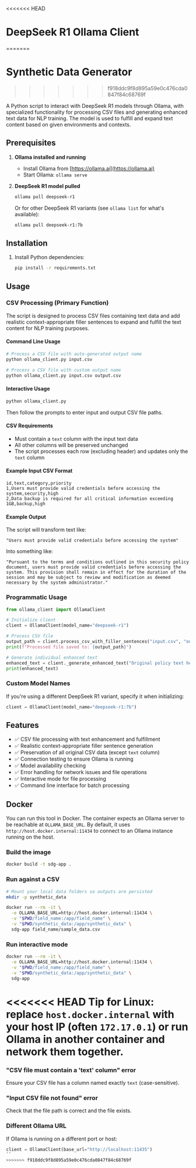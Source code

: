 <<<<<<< HEAD
# DeepSeek R1 Ollama Client
=======
# Synthetic Data Generator
>>>>>>> f918ddc9f8d895a59e0c476cda0847f84c68769f

A Python script to interact with DeepSeek R1 models through Ollama, with specialized functionality for processing CSV files and generating enhanced text data for NLP training. The model is used to fulfill and expand text content based on given environments and contexts.

## Prerequisites

1. **Ollama installed and running**
   - Install Ollama from [https://ollama.ai](https://ollama.ai)
   - Start Ollama: `ollama serve`

2. **DeepSeek R1 model pulled**
   ```bash
   ollama pull deepseek-r1
   ```
   
   Or for other DeepSeek R1 variants (see `ollama list` for what's available):
   ```bash
   ollama pull deepseek-r1:7b
   ```

## Installation

1. Install Python dependencies:
   ```bash
   pip install -r requirements.txt
   ```

## Usage

### CSV Processing (Primary Function)

The script is designed to process CSV files containing text data and add realistic context-appropriate filler sentences to expand and fulfill the text content for NLP training purposes.

#### Command Line Usage

```bash
# Process a CSV file with auto-generated output name
python ollama_client.py input.csv

# Process a CSV file with custom output name
python ollama_client.py input.csv output.csv
```

#### Interactive Usage

```bash
python ollama_client.py
```

Then follow the prompts to enter input and output CSV file paths.

#### CSV Requirements

- Must contain a `text` column with the input text data
- All other columns will be preserved unchanged
- The script processes each row (excluding header) and updates only the `text` column

#### Example Input CSV Format

```csv
id,text,category,priority
1,Users must provide valid credentials before accessing the system,security,high
2,Data backup is required for all critical information exceeding 1GB,backup,high
```

#### Example Output

The script will transform text like:
```
"Users must provide valid credentials before accessing the system"
```

Into something like:
```
"Pursuant to the terms and conditions outlined in this security policy document, users must provide valid credentials before accessing the system. This provision shall remain in effect for the duration of the session and may be subject to review and modification as deemed necessary by the system administrator."
```

### Programmatic Usage

```python
from ollama_client import OllamaClient

# Initialize client
client = OllamaClient(model_name="deepseek-r1")

# Process CSV file
output_path = client.process_csv_with_filler_sentences("input.csv", "output.csv")
print(f"Processed file saved to: {output_path}")

# Generate individual enhanced text
enhanced_text = client._generate_enhanced_text("Original policy text here")
print(enhanced_text)
```

### Custom Model Names

If you're using a different DeepSeek R1 variant, specify it when initializing:

```python
client = OllamaClient(model_name="deepseek-r1:7b")
```

## Features

- ✅ CSV file processing with text enhancement and fulfillment
- ✅ Realistic context-appropriate filler sentence generation
- ✅ Preservation of all original CSV data (except `text` column)
- ✅ Connection testing to ensure Ollama is running
- ✅ Model availability checking
- ✅ Error handling for network issues and file operations
- ✅ Interactive mode for file processing
- ✅ Command line interface for batch processing

## Docker

You can run this tool in Docker. The container expects an Ollama server to be reachable at `OLLAMA_BASE_URL`. By default, it uses `http://host.docker.internal:11434` to connect to an Ollama instance running on the host.

### Build the image
```bash
docker build -t sdg-app .
```

### Run against a CSV
```bash
# Mount your local data folders so outputs are persisted
mkdir -p synthetic_data

docker run --rm -it \
  -e OLLAMA_BASE_URL=http://host.docker.internal:11434 \
  -v "$PWD/field_name:/app/field_name" \
  -v "$PWD/synthetic_data:/app/synthetic_data" \
  sdg-app field_name/sample_data.csv
```

### Run interactive mode
```bash
docker run --rm -it \
  -e OLLAMA_BASE_URL=http://host.docker.internal:11434 \
  -v "$PWD/field_name:/app/field_name" \
  -v "$PWD/synthetic_data:/app/synthetic_data" \
  sdg-app
```

<<<<<<< HEAD
Tip for Linux: replace `host.docker.internal` with your host IP (often `172.17.0.1`) or run Ollama in another container and network them together.
=======
### "CSV file must contain a 'text' column" error
Ensure your CSV file has a column named exactly `text` (case-sensitive).

### "Input CSV file not found" error
Check that the file path is correct and the file exists.

### Different Ollama URL
If Ollama is running on a different port or host:
```python
client = OllamaClient(base_url="http://localhost:11435")
``
>>>>>>> f918ddc9f8d895a59e0c476cda0847f84c68769f
